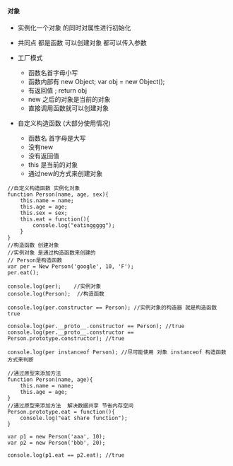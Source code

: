 #### 对象
- 实例化一个对象 的同时对属性进行初始化
- 共同点 都是函数 可以创建对象 都可以传入参数

- 工厂模式
    - 函数名首字母小写
    - 函数内部有 new Object; var obj = new Object();
    - 有返回值      ; return obj
    - new 之后的对象是当前的对象
    - 直接调用函数就可以创建对象

- 自定义构造函数  (大部分使用情况)
    - 函数名 首字母是大写
    - 没有new
    - 没有返回值
    - this 是当前的对象
    - 通过new的方式来创建对象
    
```angular2html
//自定义构造函数 实例化对象
function Person(name, age, sex){
    this.name = name;
    this.age = age;
    this.sex = sex;
    this.eat = function(){
        console.log("eatinggggg");
    }
}
//构造函数 创建对象
//实例对象 是通过构造函数来创建的
// Person是构造函数 
var per = New Person('google', 10, 'F');
per.eat();

console.log(per);    //实例对象
console.log(Person);  //构造函数

console.log(per.constructor == Person); //实例对象的构造器 就是构造函数 true

console.log(per.__proto__.constructor == Person); //true
console.log(per.__proto__.constructor == Person.prototype.constructor); //true

console.log(per instanceof Person); //尽可能使用 对象 instanceof 构造函数 方式来判断

```    
```angular2html
//通过原型来添加方法
function Person(name, age){
    this.name = name;
    this.age = age;
}
//通过原型来添加方法  解决数据共享 节省内存空间
Person.prototype.eat = function(){
    console.log("eat share function");
}

var p1 = new Person('aaa', 10);
var p2 = new Person('bbb', 20);

console.log(p1.eat == p2.eat); //true



```
    
    
    
    

